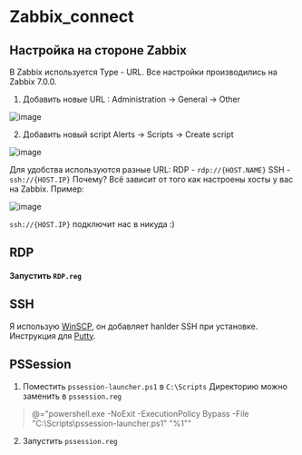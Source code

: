 # Zabbix_connect
## Настройка на стороне Zabbix
В Zabbix используется Type - URL. Все настройки производились на Zabbix 7.0.0.

 1. Добавить новые URL :
 Administration -> General  -> Other

![image](https://github.com/user-attachments/assets/679c2814-426a-4a6a-a603-011656e97115)

 2. Добавить новый script
Alerts -> Scripts -> Create script

![image](https://github.com/user-attachments/assets/b9b57c54-b26d-4366-b7ec-70d04da7f54b)

Для удобства используются разные URL:
RDP - `rdp://{HOST.NAME}`
SSH - `ssh://{HOST.IP}`
Почему? Всё зависит от того как настроены хосты у вас на Zabbix.
Пример:

![image](https://github.com/user-attachments/assets/4eb49e0e-c04d-488b-9201-bd915d7a9368)

`ssh://{HOST.IP}` подключит нас в никуда :)




## RDP
#### Запустить `RDP.reg`

## SSH
Я использую [WinSCP](https://winscp.net/eng/download.php), он добавляет hanlder SSH при установке.
Инструкция для [Putty](https://putty.org.ru/features/ssh-handler).
## PSSession

 1. Поместить `pssession-launcher.ps1` в `C:\Scripts` 
 Директорию можно заменить в `pssession.reg` 
  

> @="powershell.exe -NoExit -ExecutionPolicy Bypass -File \"C:\\Scripts\\pssession-launcher.ps1\" \"%1\""
2. Запустить `pssession.reg`

